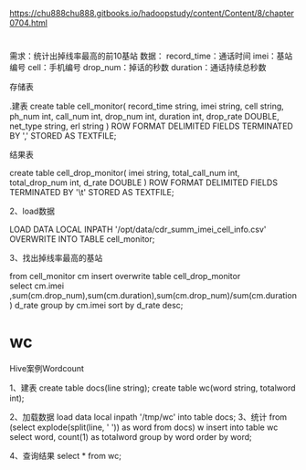 

https://chu888chu888.gitbooks.io/hadoopstudy/content/Content/8/chapter0704.html

# 

需求：统计出掉线率最高的前10基站
数据：
record_time：通话时间
imei：基站编号
cell：手机编号
drop_num：掉话的秒数
duration：通话持续总秒数



存储表

.建表
create table cell_monitor(
record_time string,
imei string,
cell string,
ph_num int,
call_num int,
drop_num int,
duration int,
drop_rate DOUBLE,
net_type string,
erl string
)
ROW FORMAT DELIMITED FIELDS TERMINATED BY ','
STORED AS TEXTFILE;

结果表

create table cell_drop_monitor(
imei string,
total_call_num int,
total_drop_num int,
d_rate DOUBLE
) 
ROW FORMAT DELIMITED FIELDS TERMINATED BY '\t'
STORED AS TEXTFILE;

2、load数据

LOAD DATA LOCAL INPATH '/opt/data/cdr_summ_imei_cell_info.csv' OVERWRITE INTO TABLE cell_monitor;

3、找出掉线率最高的基站

from cell_monitor cm 
insert overwrite table cell_drop_monitor  
select cm.imei ,sum(cm.drop_num),sum(cm.duration),sum(cm.drop_num)/sum(cm.duration) d_rate 
group by cm.imei 
sort by d_rate desc;




# wc

Hive案例Wordcount

1、建表
create table docs(line string);
create table wc(word string, totalword int);

2、加载数据
load data local inpath '/tmp/wc' into table docs;
3、统计
from (select explode(split(line, ' ')) as word from docs) w 
insert into table wc 
  select word, count(1) as totalword 
  group by word 
  order by word;

4、查询结果
select * from wc;



